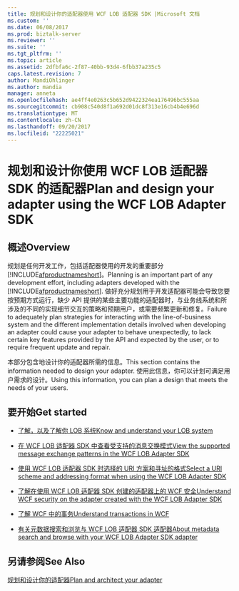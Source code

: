 ```yaml
---
title: 规划和设计你的适配器使用 WCF LOB 适配器 SDK |Microsoft 文档
ms.custom: ''
ms.date: 06/08/2017
ms.prod: biztalk-server
ms.reviewer: ''
ms.suite: ''
ms.tgt_pltfrm: ''
ms.topic: article
ms.assetid: 2dfbfa6c-2f87-40bb-93d4-6fbb37a235c5
caps.latest.revision: 7
author: MandiOhlinger
ms.author: mandia
manager: anneta
ms.openlocfilehash: ae4ff4e0263c5b652d9422324ea176496bc555aa
ms.sourcegitcommit: cb908c540d8f1a692d01dc8f313e16cb4b4e696d
ms.translationtype: MT
ms.contentlocale: zh-CN
ms.lasthandoff: 09/20/2017
ms.locfileid: "22225021"
---
```

# <a name="plan-and-design-your-adapter-using-the-wcf-lob-adapter-sdk"></a><span data-ttu-id="673ba-102">规划和设计你使用 WCF LOB 适配器 SDK 的适配器</span><span class="sxs-lookup"><span data-stu-id="673ba-102">Plan and design your adapter using the WCF LOB Adapter SDK</span></span>

## <a name="overview"></a><span data-ttu-id="673ba-103">概述</span><span class="sxs-lookup"><span data-stu-id="673ba-103">Overview</span></span>
<span data-ttu-id="673ba-104">规划是任何开发工作，包括适配器使用的开发的重要部分[!INCLUDE[afproductnameshort](../../includes/afproductnameshort-md.md)]。</span><span class="sxs-lookup"><span data-stu-id="673ba-104">Planning is an important part of any development effort, including adapters developed with the [!INCLUDE[afproductnameshort](../../includes/afproductnameshort-md.md)].</span></span> <span data-ttu-id="673ba-105">做好充分规划用于开发适配器可能会导致您要按预期方式运行，缺少 API 提供的某些主要功能的适配器时，与业务线系统和所涉及的不同的实现细节交互的策略和预期用户，或需要频繁更新和修复。</span><span class="sxs-lookup"><span data-stu-id="673ba-105">Failure to adequately plan strategies for interacting with the line-of-business system and the different implementation details involved when developing an adapter could cause your adapter to behave unexpectedly, to lack certain key features provided by the API and expected by the user, or to require frequent update and repair.</span></span>  
  
 <span data-ttu-id="673ba-106">本部分包含地设计你的适配器所需的信息。</span><span class="sxs-lookup"><span data-stu-id="673ba-106">This section contains the information needed to design your adapter.</span></span> <span data-ttu-id="673ba-107">使用此信息，你可以计划可满足用户需求的设计。</span><span class="sxs-lookup"><span data-stu-id="673ba-107">Using this information, you can plan a design that meets the needs of your users.</span></span>  
  
## <a name="get-started"></a><span data-ttu-id="673ba-108">要开始</span><span class="sxs-lookup"><span data-stu-id="673ba-108">Get started</span></span>
  
-   [<span data-ttu-id="673ba-109">了解，以及了解你 LOB 系统</span><span class="sxs-lookup"><span data-stu-id="673ba-109">Know and understand your LOB system</span></span>](understand-the-lob-system-with-the-wcf-lob-adapter-sdk.md) 
  
-   [<span data-ttu-id="673ba-110">在 WCF LOB 适配器 SDK 中查看受支持的消息交换模式</span><span class="sxs-lookup"><span data-stu-id="673ba-110">View the supported message exchange patterns in the WCF LOB Adapter SDK</span></span>](view-the-supported-message-exchange-patterns-in-the-wcf-lob-adapter-sdk.md)  
  
-   [<span data-ttu-id="673ba-111">使用 WCF LOB 适配器 SDK 时选择的 URI 方案和寻址的格式</span><span class="sxs-lookup"><span data-stu-id="673ba-111">Select a URI scheme and addressing format when using the WCF LOB Adapter SDK</span></span>](select-a-uri-scheme-and-addressing-format-when-using-the-wcf-lob-adapter-sdk.md)  
  
-   [<span data-ttu-id="673ba-112">了解在使用 WCF LOB 适配器 SDK 创建的适配器上的 WCF 安全</span><span class="sxs-lookup"><span data-stu-id="673ba-112">Understand WCF security on the adapter created with the WCF LOB Adapter SDK</span></span>](understand-wcf-security-on-the-adapter-created-with-the-wcf-lob-adapter-sdk.md)  
  
-   [<span data-ttu-id="673ba-113">了解 WCF 中的事务</span><span class="sxs-lookup"><span data-stu-id="673ba-113">Understand transactions in WCF</span></span>](atomic-consistent-isolated-durable-transactions-with-the-wcf-lob-adapter-sdk.md)  
  
-   [<span data-ttu-id="673ba-114">有关元数据搜索和浏览与 WCF LOB 适配器 SDK 适配器</span><span class="sxs-lookup"><span data-stu-id="673ba-114">About metadata search and browse with your WCF LOB Adapter SDK adapter</span></span>](about-metadata-search-and-browse-with-your-wcf-lob-adapter-sdk-adapter.md)
  
## <a name="see-also"></a><span data-ttu-id="673ba-115">另请参阅</span><span class="sxs-lookup"><span data-stu-id="673ba-115">See Also</span></span>  
[<span data-ttu-id="673ba-116">规划和设计你的适配器</span><span class="sxs-lookup"><span data-stu-id="673ba-116">Plan and architect your adapter</span></span>](plan-and-design-an-adapter-using-the-wcf-lob-adapter-sdk.md)